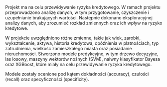 Projekt ma na celu przewidywanie ryzyka kredytowego. W ramach projektu przeprowadzono analizę danych, w tym przygotowanie, czyszczenie i uzupełnianie brakujących wartości. Następnie dokonano eksploracyjnej analizy danych, aby zrozumieć rozkład zmiennych oraz ich wpływ na ryzyko kredytowe.

W projekcie uwzględniono różne zmienne, takie jak wiek, zarobki, wykształcenie, aktywa, historia kredytowa, opóźnienia w płatnościach, typ zatrudnienia, wielkość zamieszkałego miasta oraz posiadanie nieruchomości. Stworzono modele predykcyjne, w tym drzewo decyzyjne, las losowy, maszyny wektorów nośnych (SVM), naiwny klasyfikator Bayesa oraz XGBoost, które miały na celu przewidywanie ryzyka kredytowego.

Modele zostały ocenione pod kątem dokładności (accuracy), czułości (recall) oraz specyficzności (specificity).
